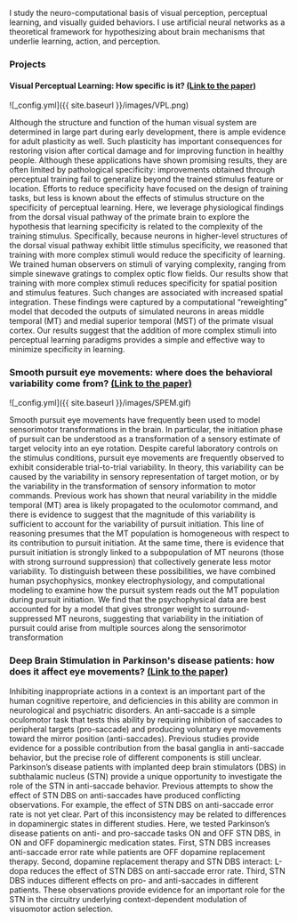 
I study the neuro-computational basis of visual perception, perceptual learning, and visually guided behaviors. I use artificial neural networks as a theoretical framework for hypothesizing about brain mechanisms that underlie learning, action, and perception. 

### Projects

#### Visual Perceptual Learning: How specific is it? [(Link to the paper)](https://doi.org/10.1167/jov.20.6.13)

![_config.yml]({{ site.baseurl }}/images/VPL.png)

Although the structure and function of the human visual system are determined in large part during early development, there is ample evidence for adult plasticity as well. Such plasticity has important consequences for restoring vision after cortical damage and for improving function in healthy people. Although these applications have shown promising results, they are often limited by pathological specificity: improvements obtained through perceptual training fail to generalize beyond the trained stimulus feature or location. Efforts to reduce specificity have focused on the design of training tasks, but less is known about the effects of stimulus structure on the specificity of perceptual learning. Here, we leverage physiological findings from the dorsal visual pathway of the primate brain to explore the hypothesis that learning specificity is related to the complexity of the training stimulus. Specifically, because neurons in higher-level structures of the dorsal visual pathway exhibit little stimulus specificity, we reasoned that training with more complex stimuli would reduce the specificity of learning. We trained human observers on stimuli of varying complexity, ranging from simple sinewave gratings to complex optic flow fields. Our results show that training with more complex stimuli reduces specificity for spatial position and stimulus features. Such changes are associated with increased spatial integration. These findings were captured by a computational “reweighting” model that decoded the outputs of simulated neurons in areas middle temporal (MT) and medial superior temporal (MST) of the primate visual cortex. Our results suggest that the addition of more complex stimuli into perceptual learning paradigms provides a simple and effective way to minimize specificity in learning.



### Smooth pursuit eye movements: where does the behavioral variability come from? [(Link to the paper)](https://doi.org/10.12688/mniopenres.12806.2)

![_config.yml]({{ site.baseurl }}/images/SPEM.gif)

Smooth pursuit eye movements have frequently been used to model sensorimotor transformations in the brain. In particular, the initiation phase of pursuit can be understood as a transformation of a sensory estimate of target velocity into an eye rotation. Despite careful laboratory controls on the stimulus conditions, pursuit eye movements are frequently observed to exhibit considerable trial-to-trial variability. In theory, this variability can be caused by the variability in sensory representation of target motion, or by the variability in the transformation of sensory information to motor commands. Previous work has shown that neural variability in the middle temporal (MT) area is likely propagated to the oculomotor command, and there is evidence to suggest that the magnitude of this variability is sufficient to account for the variability of pursuit initiation. This line of reasoning presumes that the MT population is homogeneous with respect to its contribution to pursuit initiation.  At the same time, there is evidence that pursuit initiation is strongly linked to a subpopulation of MT neurons (those with strong surround suppression) that collectively generate less motor variability. To distinguish between these possibilities, we have combined human psychophysics, monkey electrophysiology, and computational modeling to examine how the pursuit system reads out the MT population during pursuit initiation. We find that the psychophysical data are best accounted for by a model that gives stronger weight to surround-suppressed MT neurons, suggesting that variability in the initiation of pursuit could arise from multiple sources along the sensorimotor transformation

### Deep Brain Stimulation in Parkinson's disease patients: how does it affect eye movements? [(Link to the paper)](https://doi.org/10.1038/s41598-020-61572-4)

Inhibiting inappropriate actions in a context is an important part of the human cognitive repertoire, and deficiencies in this ability are common in neurological and psychiatric disorders. An anti-saccade is a simple oculomotor task that tests this ability by requiring inhibition of saccades to peripheral targets (pro-saccade) and producing voluntary eye movements toward the mirror position (anti-saccades). Previous studies provide evidence for a possible contribution from the basal ganglia in anti-saccade behavior, but the precise role of different components is still unclear. Parkinson’s disease patients with implanted deep brain stimulators (DBS) in subthalamic nucleus (STN) provide a unique opportunity to investigate the role of the STN in anti-saccade behavior. Previous attempts to show the effect of STN DBS on anti-saccades have produced conflicting observations. For example, the effect of STN DBS on anti-saccade error rate is not yet clear. Part of this inconsistency may be related to differences in dopaminergic states in different studies. Here, we tested Parkinson’s disease patients on anti- and pro-saccade tasks ON and OFF STN DBS, in ON and OFF dopaminergic medication states. First, STN DBS increases anti-saccade error rate while patients are OFF dopamine replacement therapy. Second, dopamine replacement therapy and STN DBS interact: L-dopa reduces the effect of STN DBS on anti-saccade error rate. Third, STN DBS induces different effects on pro- and anti-saccades in different patients. These observations provide evidence for an important role for the STN in the circuitry underlying context-dependent modulation of visuomotor action selection.

